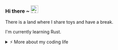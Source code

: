 ### Hi there ~ <img src="https://user-images.githubusercontent.com/1303154/88677602-1635ba80-d120-11ea-84d8-d263ba5fc3c0.gif" width="24px" alt="hi">

There is a land where I share toys and have a break.

I'm currently learning Rust.

<details>
<summary>⚡️ More about my coding life</summary>
<br />

<!--START_SECTION:waka-->
![Code Time](http://img.shields.io/badge/Code%20Time-0%20secs-blue)

![Profile Views](http://img.shields.io/badge/Profile%20Views-0-blue)

**🐱 My GitHub Data** 

> 📦 186.9 kB Used in GitHub's Storage 
 > 
> 🚫 Not Opted to Hire
 > 
> 📜 13 Public Repositories 
 > 
> 🔑 12 Private Repositories 
 > 
**I'm an Early 🐤** 

```text
🌞 Morning                56 commits          █████░░░░░░░░░░░░░░░░░░░░   21.37 % 
🌆 Daytime                115 commits         ███████████░░░░░░░░░░░░░░   43.89 % 
🌃 Evening                61 commits          ██████░░░░░░░░░░░░░░░░░░░   23.28 % 
🌙 Night                  30 commits          ███░░░░░░░░░░░░░░░░░░░░░░   11.45 % 
```
📅 **I'm Most Productive on Friday** 

```text
Monday                   27 commits          ███░░░░░░░░░░░░░░░░░░░░░░   10.31 % 
Tuesday                  52 commits          █████░░░░░░░░░░░░░░░░░░░░   19.85 % 
Wednesday                31 commits          ███░░░░░░░░░░░░░░░░░░░░░░   11.83 % 
Thursday                 32 commits          ███░░░░░░░░░░░░░░░░░░░░░░   12.21 % 
Friday                   66 commits          ██████░░░░░░░░░░░░░░░░░░░   25.19 % 
Saturday                 30 commits          ███░░░░░░░░░░░░░░░░░░░░░░   11.45 % 
Sunday                   24 commits          ██░░░░░░░░░░░░░░░░░░░░░░░   09.16 % 
```


📊 **This Week I Spent My Time On** 

```text
🕑︎ Time Zone: Asia/Shanghai

💬 Programming Languages: 
No Activity Tracked This Week

🔥 Editors: 
No Activity Tracked This Week

🐱‍💻 Projects: 
No Activity Tracked This Week

💻 Operating System: 
No Activity Tracked This Week
```

**I Mostly Code in Python** 

```text
Shell                    2 repos             ██░░░░░░░░░░░░░░░░░░░░░░░   10.00 % 
JavaScript               2 repos             ██░░░░░░░░░░░░░░░░░░░░░░░   10.00 % 
Rust                     2 repos             ██░░░░░░░░░░░░░░░░░░░░░░░   10.00 % 
C#                       1 repo              █░░░░░░░░░░░░░░░░░░░░░░░░   05.00 % 
TypeScript               1 repo              █░░░░░░░░░░░░░░░░░░░░░░░░   05.00 % 
```




 Last Updated on 08/02/2025 18:46:38 UTC
<!--END_SECTION:waka-->

![Top Langs](https://github-readme-stats.vercel.app/api/top-langs/?username=gitduk&layout=compact&hide=css,html)

![gitduk's github stats](https://github-readme-stats.vercel.app/api?username=gitduk&count_private=true&show_icons=true&theme=onedark)
</details>
